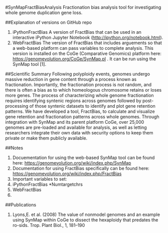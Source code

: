 #SynMapFractBiasAnalysis
Fractionation bias analysis tool for investigating whole genome duplication gene loss. 

##Explanation of versions on GitHub repo
1. iPythonFractBias
  A version of FractBias that can be used in an interactive iPython Jupyter Notebook (http://ipython.org/notebook.html).
2. WebFractBias
  The version of FractBias that includes arguements so that a web-based platform can pass variables to complete analysis. This version is installed on the CoGe (Comparative Genomics) platform here: https://genomevolution.org/CoGe/SynMap.pl . It can be run using the SynMap tool [1].

##Scientific Summary
Following polyploidy events, genomes undergo massive reduction in gene content through a process known as fractionation.  Importantly, the fractionation process is not random, and there is often a bias as to which homeologous chromosome retains or loses more genes.  The process of characterizing whole genome fractionation requires identifying syntenic regions across genomes followed by post-processing of those syntenic datasets to identify and plot gene retention patterns. We have developed a tool, FractBias, to calculate and visualize gene retention and fractionation patterns across whole genomes.  Through integration with SynMap and its parent platform CoGe, over 25,000 genomes are pre-loaded and available for analysis, as well as letting researchers integrate their own data with security options to keep them private or make them publicly available.

##Notes
1. Docuementation for using the web-based SynMap tool can be found here: https://genomevolution.org/wiki/index.php/SynMap
2. Documentation for using FractBias specifically can be found here: https://genomevolution.org/wiki/index.php/FractBias 
3. Important variables to set:
  1. iPythonFractBias
  *Numtargetchrs
  2. WebFractBias
4. 

##Publications
1. Lyons,E. et al. (2008) The value of nonmodel genomes and an example using SynMap within CoGe to dissect the hexaploidy that predates the ro-sids. Trop. Plant Biol., 1, 181–190
